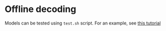 # Offline decoding

Models can be tested using `test.sh` script. For an example, see [this tutorial](../TUTORIAL.md)
